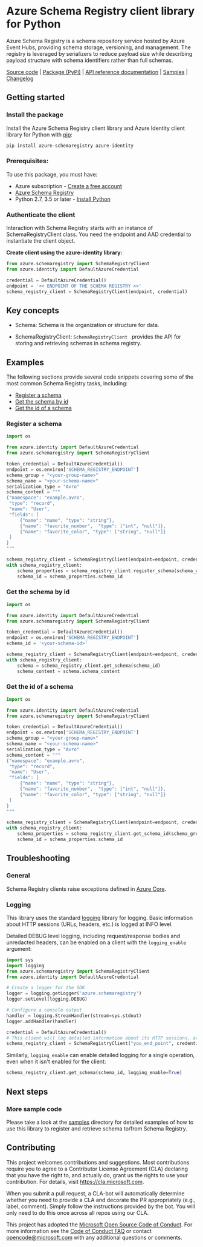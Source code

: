 # Azure Schema Registry client library for Python

Azure Schema Registry is a schema repository service hosted by Azure Event Hubs, providing schema storage, versioning,
and management. The registry is leveraged by serializers to reduce payload size while describing payload structure with
schema identifiers rather than full schemas.

[Source code][source_code] | [Package (PyPi)][pypi] | [API reference documentation][api_reference] | [Samples][sr_samples] | [Changelog][change_log]

## Getting started

### Install the package

Install the Azure Schema Registry client library and Azure Identity client library for Python with [pip][pip]:

```Bash
pip install azure-schemaregistry azure-identity
```

### Prerequisites: 
To use this package, you must have:
* Azure subscription - [Create a free account][azure_sub]
* [Azure Schema Registry][schemaregistry_service]
* Python 2.7, 3.5 or later - [Install Python][python]

### Authenticate the client
Interaction with Schema Registry starts with an instance of SchemaRegistryClient class. You need the endpoint and AAD credential to instantiate the client object. 

**Create client using the azure-identity library:**

```python
from azure.schemaregistry import SchemaRegistryClient
from azure.identity import DefaultAzureCredential

credential = DefaultAzureCredential()
endpoint = '<< ENDPOINT OF THE SCHEMA REGISTRY >>'
schema_registry_client = SchemaRegistryClient(endpoint, credential)
```

## Key concepts

- Schema: Schema is the organization or structure for data.

- SchemaRegistryClient: `SchemaRegistryClient ` provides the API for storing and retrieving schemas in schema registry.

## Examples

The following sections provide several code snippets covering some of the most common Schema Registry tasks, including:

- [Register a schema](#register-a-schema)
- [Get the schema by id](#get-the-schema-by-id)
- [Get the id of a schema](#get-the-id-of-a-schema)

### Register a schema

```python
import os

from azure.identity import DefaultAzureCredential
from azure.schemaregistry import SchemaRegistryClient

token_credential = DefaultAzureCredential()
endpoint = os.environ['SCHEMA_REGISTRY_ENDPOINT']
schema_group = "<your-group-name>"
schema_name = "<your-schema-name>"
serialization_type = "Avro"
schema_content = """
{"namespace": "example.avro",
 "type": "record",
 "name": "User",
 "fields": [
     {"name": "name", "type": "string"},
     {"name": "favorite_number",  "type": ["int", "null"]},
     {"name": "favorite_color", "type": ["string", "null"]}
 ]
}
"""

schema_registry_client = SchemaRegistryClient(endpoint=endpoint, credential=token_credential)
with schema_registry_client:
    schema_properties = schema_registry_client.register_schema(schema_group, schema_name, serialization_type, schema_content)
    schema_id = schema_properties.schema_id
```

### Get the schema by id

```python
import os

from azure.identity import DefaultAzureCredential
from azure.schemaregistry import SchemaRegistryClient

token_credential = DefaultAzureCredential()
endpoint = os.environ['SCHEMA_REGISTRY_ENDPOINT']
schema_id = '<your-schema-id>'

schema_registry_client = SchemaRegistryClient(endpoint=endpoint, credential=token_credential)
with schema_registry_client:
    schema = schema_registry_client.get_schema(schema_id)
    schema_content = schema.schema_content
```

### Get the id of a schema

```python
import os

from azure.identity import DefaultAzureCredential
from azure.schemaregistry import SchemaRegistryClient

token_credential = DefaultAzureCredential()
endpoint = os.environ['SCHEMA_REGISTRY_ENDPOINT']
schema_group = "<your-group-name>"
schema_name = "<your-schema-name>"
serialization_type = "Avro"
schema_content = """
{"namespace": "example.avro",
 "type": "record",
 "name": "User",
 "fields": [
     {"name": "name", "type": "string"},
     {"name": "favorite_number",  "type": ["int", "null"]},
     {"name": "favorite_color", "type": ["string", "null"]}
 ]
}
"""

schema_registry_client = SchemaRegistryClient(endpoint=endpoint, credential=token_credential)
with schema_registry_client:
    schema_properties = schema_registry_client.get_schema_id(schema_group, schema_name, serialization_type, schema_content)
    schema_id = schema_properties.schema_id
```

## Troubleshooting

### General

Schema Registry clients raise exceptions defined in [Azure Core][azure_core].

### Logging
This library uses the standard
[logging][python_logging] library for logging.
Basic information about HTTP sessions (URLs, headers, etc.) is logged at INFO
level.

Detailed DEBUG level logging, including request/response bodies and unredacted
headers, can be enabled on a client with the `logging_enable` argument:
```python
import sys
import logging
from azure.schemaregistry import SchemaRegistryClient
from azure.identity import DefaultAzureCredential

# Create a logger for the SDK
logger = logging.getLogger('azure.schemaregistry')
logger.setLevel(logging.DEBUG)

# Configure a console output
handler = logging.StreamHandler(stream=sys.stdout)
logger.addHandler(handler)

credential = DefaultAzureCredential()
# This client will log detailed information about its HTTP sessions, at DEBUG level
schema_registry_client = SchemaRegistryClient("you_end_point", credential, logging_enable=True)
```

Similarly, `logging_enable` can enable detailed logging for a single operation,
even when it isn't enabled for the client:
```py
schema_registry_client.get_schema(schema_id, logging_enable=True)
```

## Next steps

### More sample code

Please take a look at the [samples][sr_samples] directory for detailed examples of how to use this library to register and retrieve schema to/from Schema Registry.

## Contributing

This project welcomes contributions and suggestions.  Most contributions require you to agree to a
Contributor License Agreement (CLA) declaring that you have the right to, and actually do, grant us
the rights to use your contribution. For details, visit https://cla.microsoft.com.

When you submit a pull request, a CLA-bot will automatically determine whether you need to provide
a CLA and decorate the PR appropriately (e.g., label, comment). Simply follow the instructions
provided by the bot. You will only need to do this once across all repos using our CLA.

This project has adopted the [Microsoft Open Source Code of Conduct](https://opensource.microsoft.com/codeofconduct/).
For more information see the [Code of Conduct FAQ](https://opensource.microsoft.com/codeofconduct/faq/) or
contact [opencode@microsoft.com](mailto:opencode@microsoft.com) with any additional questions or comments.

<!-- LINKS -->
[pip]: https://pypi.org/project/pip/
[pypi]: https://pypi.org/project/azure-schemaregistry
[python]: https://www.python.org/downloads/
[azure_core]: https://github.com/Azure/azure-sdk-for-python/blob/master/sdk/core/azure-core/README.md
[azure_sub]: https://azure.microsoft.com/free/
[python_logging]: https://docs.python.org/3/library/logging.html
[sr_samples]: https://github.com/Azure/azure-sdk-for-python/tree/master/sdk/schemaregistry/azure-schemaregistry/samples
[api_reference]: https://azuresdkdocs.blob.core.windows.net/$web/python/azure-schemaregistry/latest/index.html
[source_code]: https://github.com/Azure/azure-sdk-for-python/tree/master/sdk/schemaregistry/azure-schemaregistry
[change_log]: https://github.com/Azure/azure-sdk-for-python/tree/master/sdk/schemaregistry/azure-schemaregistry/CHANGELOG.md
[schemaregistry_service]: https://aka.ms/schemaregistry